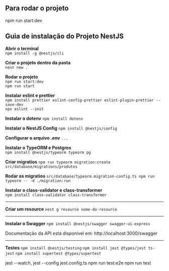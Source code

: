 
## Para rodar o projeto
npm run start:dev

## Guia de instalação do Projeto NestJS

**Abrir o terminal**  
`npm install -g @nestjs/cli`

**Criar o projeto dentro da pasta**  
`nest new .`

**Rodar o projeto**  
`npm run start:dev`  
`npm run start`

**Instalar eslint e prettier**  
`npm install prettier eslint-config-prettier eslint-plugin-prettier --save-dev`  
`npx eslint --init`

**Instalar o dotenv**
`npm install dotenv`

**Instalar o NestJS Config**
`npm install @nestjs/config`

**Configurar o arquivo .env**
`...`

**Instalar o TypeORM e Postgres**  
`npm install @nestjs/typeorm typeorm pg`

**Criar migratios**
`npm run typeorm migration:create src/database/migrations/produtos`

**Rodar as migratios**
`src/database/typeorm.migration-config.ts npm run typeorm -- -d ./migration:run` 

**Instalar o class-validator e class-transformer**  
`npm install class-validator class-transformer`

---------------------------------------------------
**Criar um resource**
`nest g resource nome-do-resource`

---------------------------------------------------

**Instalar o Swagger**
`npm install @nestjs/swagger swagger-ui-express`

Documentação da API está disponível em: http://localhost:3000/swagger

---------------------------------------------------

**Testes**
`npm install @nestjs/testing`
`npm install jest @types/jest ts-jest`
`npm install supertest @types/supertest`

jest --watch,
jest --config jest.config.ts
npm run test:e2e
npm run test
